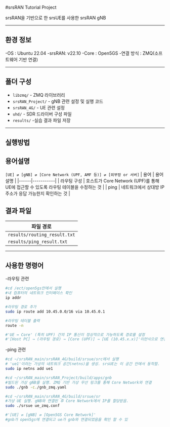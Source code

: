 #srsRAN Tutorial Project

srsRAN을 기반으로 한 srsUE를 사용한 srsRAN gNB

-----

## 환경 정보
-OS : Ubuntu 22.04
-srsRAN: v22.10
-Core : Open5GS
-연결 방식 : ZMQ(소프트웨어 기반 연결)

-----

## 폴더 구성
- `libzmq/` - ZMQ 라이브러리
- `srsRAN_Project/` - gNB 관련 설정 및 실행 코드
- `srsRAN_4G/` - UE 관련 설정
- `uhd/` - SDR 드라이버 구성 파일
- `results/` -실습 결과 파일 저장

-----

## 실행방법

## 용어설명
`[UE] ⇄ [gNB] ⇄ [Core Network (UPF, AMF 등)] ⇄ [외부망 or 서버]`
| 용어 | 용어 설명 |
|------|-----------|
| 라우팅 구성 | 호스트가 Core Network (UPF)를 통해 UE에 접근할 수 있도록 라우팅 테이블을 수정하는 것 |
| ping |  네트워크에서 상대방 IP 주소가 응답 가능한지 확인하는 것 |

## 결과 파일 

| 파일 경로 | 
|-----------|
| `results/routing_result.txt` |
| `results/ping_result.txt` |


-----

## 사용한 명령어
-라우팅 관련
```bash
#cd /ect/open5gs안에서 실행
#내 컴퓨터의 네트워크 인터페이스 확인
ip addr

#라우팅 경로 추가
sudo ip route add 10.45.0.0/16 via 10.45.0.1

#라우팅 테이블 출력
route -n

#'UE ↔ Core' (특히 UPF) 간의 IP 통신이 정상적으로 가능하도록 경로를 설정
#'[Host PC] → (라우팅 경로) → [Core (UPF)] → [UE (10.45.x.x)]'이런식으로 연결

```
-ping 관련
```bash
#cd ~/srsRAN_main/srsRAN_4G/build/srsue/src에서 실행
# 'ue1'이라는 가상의 네트워크 공간(netns)을 생성. srsUE는 이 공간 안에서 동작함.
sudo ip netns add ue1

#cd ~/srsRAN_main/srsRAN_Project/build/apps/gnb
#빌드된 가상 gNB를 실행. ZMQ 기반 가상 무선 링크를 통해 Core Network와 연결
sudo ./gnb -c./gnb_zmq.yaml

#cd ~/srsRAN_main/srsRAN_4G/build/srsue/sr
#가상 UE 실행. gNB와 연결된 후 Core Network에서 IP를 할당받음.
sudo ./srsue ue_zmq.conf

#'[UE] ⇄ [gNB] ⇄ [Open5GS Core Network]'
#gnb가 open5gs에 연결되고 ue가 gnb와 연결되었음을 확인 할 수 있
```


